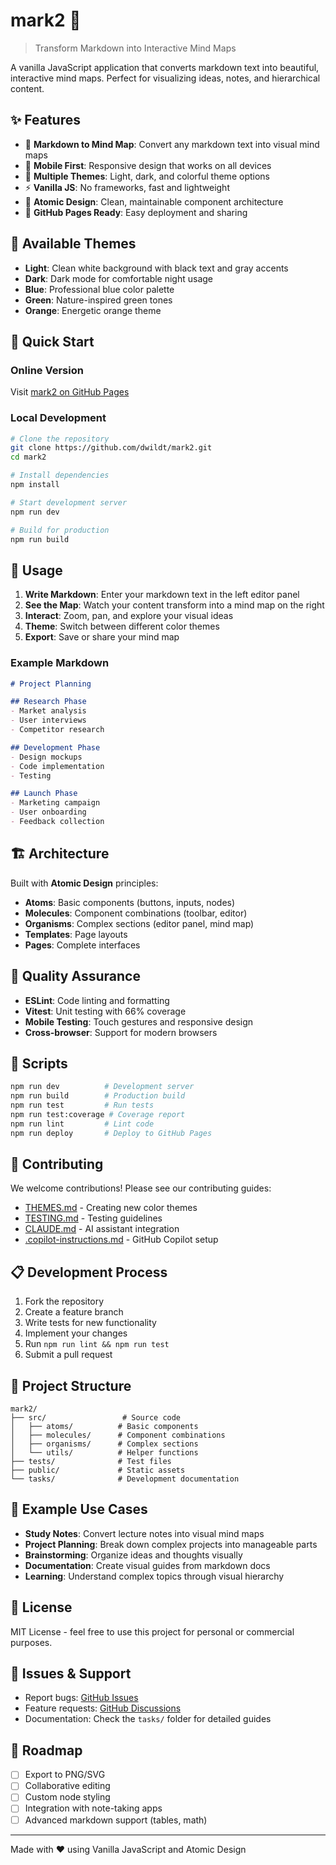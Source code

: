 # mark2 🧠

> Transform Markdown into Interactive Mind Maps

A vanilla JavaScript application that converts markdown text into beautiful, interactive mind maps. Perfect for visualizing ideas, notes, and hierarchical content.

## ✨ Features

- 📝 **Markdown to Mind Map**: Convert any markdown text into visual mind maps
- 📱 **Mobile First**: Responsive design that works on all devices
- 🎨 **Multiple Themes**: Light, dark, and colorful theme options
- ⚡ **Vanilla JS**: No frameworks, fast and lightweight
- 🔧 **Atomic Design**: Clean, maintainable component architecture
- 🚀 **GitHub Pages Ready**: Easy deployment and sharing

## 🎨 Available Themes

- **Light**: Clean white background with black text and gray accents
- **Dark**: Dark mode for comfortable night usage
- **Blue**: Professional blue color palette
- **Green**: Nature-inspired green tones
- **Orange**: Energetic orange theme

## 🚀 Quick Start

### Online Version
Visit [mark2 on GitHub Pages](https://dwildt.github.io/mark2)

### Local Development
```bash
# Clone the repository
git clone https://github.com/dwildt/mark2.git
cd mark2

# Install dependencies
npm install

# Start development server
npm run dev

# Build for production
npm run build
```

## 📖 Usage

1. **Write Markdown**: Enter your markdown text in the left editor panel
2. **See the Map**: Watch your content transform into a mind map on the right
3. **Interact**: Zoom, pan, and explore your visual ideas
4. **Theme**: Switch between different color themes
5. **Export**: Save or share your mind map

### Example Markdown
```markdown
# Project Planning

## Research Phase
- Market analysis
- User interviews
- Competitor research

## Development Phase
- Design mockups
- Code implementation
- Testing

## Launch Phase
- Marketing campaign
- User onboarding
- Feedback collection
```

## 🏗️ Architecture

Built with **Atomic Design** principles:

- **Atoms**: Basic components (buttons, inputs, nodes)
- **Molecules**: Component combinations (toolbar, editor)
- **Organisms**: Complex sections (editor panel, mind map)
- **Templates**: Page layouts
- **Pages**: Complete interfaces

## 🧪 Quality Assurance

- **ESLint**: Code linting and formatting
- **Vitest**: Unit testing with 66% coverage
- **Mobile Testing**: Touch gestures and responsive design
- **Cross-browser**: Support for modern browsers

## 🎯 Scripts

```bash
npm run dev          # Development server
npm run build        # Production build
npm run test         # Run tests
npm run test:coverage # Coverage report
npm run lint         # Lint code
npm run deploy       # Deploy to GitHub Pages
```

## 🤝 Contributing

We welcome contributions! Please see our contributing guides:

- [THEMES.md](./THEMES.md) - Creating new color themes
- [TESTING.md](./TESTING.md) - Testing guidelines
- [CLAUDE.md](./CLAUDE.md) - AI assistant integration
- [.copilot-instructions.md](./.copilot-instructions.md) - GitHub Copilot setup

## 📋 Development Process

1. Fork the repository
2. Create a feature branch
3. Write tests for new functionality
4. Implement your changes
5. Run `npm run lint && npm run test`
6. Submit a pull request

## 📁 Project Structure

```
mark2/
├── src/                 # Source code
│   ├── atoms/          # Basic components
│   ├── molecules/      # Component combinations
│   ├── organisms/      # Complex sections
│   └── utils/          # Helper functions
├── tests/              # Test files
├── public/             # Static assets
└── tasks/              # Development documentation
```

## 🌟 Example Use Cases

- **Study Notes**: Convert lecture notes into visual mind maps
- **Project Planning**: Break down complex projects into manageable parts
- **Brainstorming**: Organize ideas and thoughts visually
- **Documentation**: Create visual guides from markdown docs
- **Learning**: Understand complex topics through visual hierarchy

## 📜 License

MIT License - feel free to use this project for personal or commercial purposes.

## 🐛 Issues & Support

- Report bugs: [GitHub Issues](https://github.com/dwildt/mark2/issues)
- Feature requests: [GitHub Discussions](https://github.com/dwildt/mark2/discussions)
- Documentation: Check the `tasks/` folder for detailed guides

## 🚀 Roadmap

- [ ] Export to PNG/SVG
- [ ] Collaborative editing
- [ ] Custom node styling
- [ ] Integration with note-taking apps
- [ ] Advanced markdown support (tables, math)

---

Made with ❤️ using Vanilla JavaScript and Atomic Design